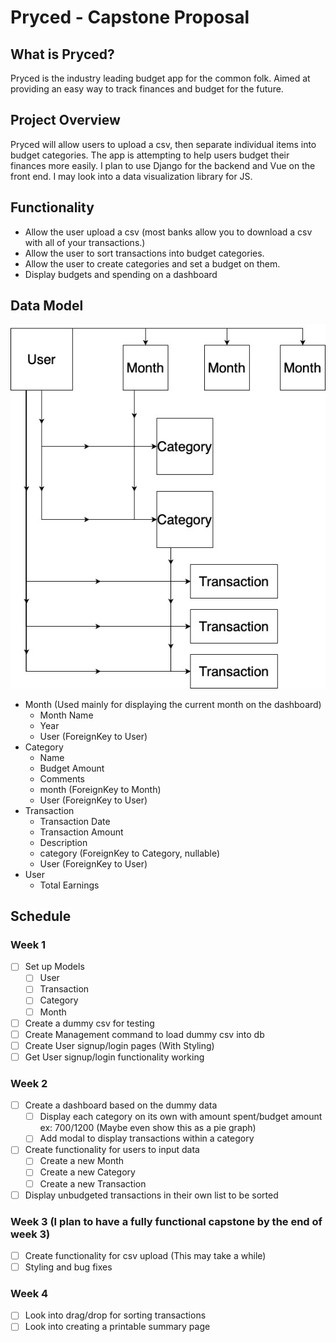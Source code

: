 # Pryced - Capstone Proposal

## What is Pryced?
Pryced is the industry leading budget app for the common folk. Aimed at providing an easy way to track finances and budget for the future. 

## Project Overview
Pryced will allow users to upload a csv, then separate individual items into budget categories. The app is attempting to help users budget their finances more easily. I plan to use Django for the backend and Vue on the front end. I may look into a data visualization library for JS. 

## Functionality
- Allow the user upload a csv (most banks allow you to download a csv with all of your transactions.)
- Allow the user to sort transactions into budget categories.
- Allow the user to create categories and set a budget on them.
- Display budgets and spending on a dashboard

## Data Model
![Example DB](ExampleDB.jpg)
- Month (Used mainly for displaying the current month on the dashboard)
    - Month Name
    - Year
    - User (ForeignKey to User)
- Category
    - Name
    - Budget Amount
    - Comments
    - month (ForeignKey to Month)
    - User (ForeignKey to User)
- Transaction
    - Transaction Date
    - Transaction Amount
    - Description
    - category (ForeignKey to Category, nullable)
    - User (ForeignKey to User)
- User
    - Total Earnings


## Schedule
### Week 1
- [ ] Set up Models
    - [ ] User
    - [ ] Transaction
    - [ ] Category
    - [ ] Month
- [ ] Create a dummy csv for testing
- [ ] Create Management command to load dummy csv into db
- [ ] Create User signup/login pages (With Styling)
- [ ] Get User signup/login functionality working

### Week 2
- [ ] Create a dashboard based on the dummy data
    - [ ] Display each category on its own with amount spent/budget amount ex: $700/$1200 (Maybe even show this as a pie graph)
    - [ ] Add modal to display transactions within a category
- [ ] Create functionality for users to input data
    - [ ] Create a new Month
    - [ ] Create a new Category
    - [ ] Create a new Transaction
- [ ] Display unbudgeted transactions in their own list to be sorted 

### Week 3 (I plan to have a fully functional capstone by the end of week 3)
- [ ] Create functionality for csv upload (This may take a while)
- [ ] Styling and bug fixes

### Week 4
- [ ] Look into drag/drop for sorting transactions
- [ ] Look into creating a printable summary page